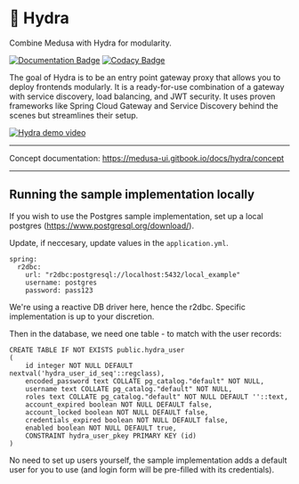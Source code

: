 # 🐲 Hydra

Combine Medusa with Hydra for modularity. 

[![Documentation Badge](https://img.shields.io/badge/Documentation-medusa--ui.gitbook.io%2Fdocs-informational)](https://medusa-ui.gitbook.io/docs/) [![Codacy Badge](https://app.codacy.com/project/badge/Grade/bcc42d042ef5433aa6913ded9ba80da7)](https://www.codacy.com/gh/medusa-ui/hydra/dashboard?utm_source=github.com&amp;utm_medium=referral&amp;utm_content=medusa-ui/hydra&amp;utm_campaign=Badge_Grade)

The goal of Hydra is to be an entry point gateway proxy that allows you to deploy frontends modularly. It is a ready-for-use combination of a gateway with service discovery, load balancing, and JWT security. It uses proven frameworks like Spring Cloud Gateway and Service Discovery behind the scenes but streamlines their setup.



[![Hydra demo video](https://yt-embed.herokuapp.com/embed?v=RHFn0LW7bqw)](https://www.youtube.com/watch?v=RHFn0LW7bqw "Hydra demo")

---

Concept documentation: https://medusa-ui.gitbook.io/docs/hydra/concept

---
## Running the sample implementation locally
If you wish to use the Postgres sample implementation, set up a local postgres (https://www.postgresql.org/download/).

Update, if neccesary, update values in the `application.yml`. 

```
spring:
  r2dbc:
    url: "r2dbc:postgresql://localhost:5432/local_example"
    username: postgres
    password: pass123
```
We're using a reactive DB driver here, hence the r2dbc. Specific implementation is up to your discretion.

Then in the database, we need one table - to match with the user records:
```
CREATE TABLE IF NOT EXISTS public.hydra_user
(
    id integer NOT NULL DEFAULT nextval('hydra_user_id_seq'::regclass),
    encoded_password text COLLATE pg_catalog."default" NOT NULL,
    username text COLLATE pg_catalog."default" NOT NULL,
    roles text COLLATE pg_catalog."default" NOT NULL DEFAULT ''::text,
    account_expired boolean NOT NULL DEFAULT false,
    account_locked boolean NOT NULL DEFAULT false,
    credentials_expired boolean NOT NULL DEFAULT false,
    enabled boolean NOT NULL DEFAULT true,
    CONSTRAINT hydra_user_pkey PRIMARY KEY (id)
)

```

No need to set up users yourself, the sample implementation adds a default user for you to use (and login form will be pre-filled with its credentials).
